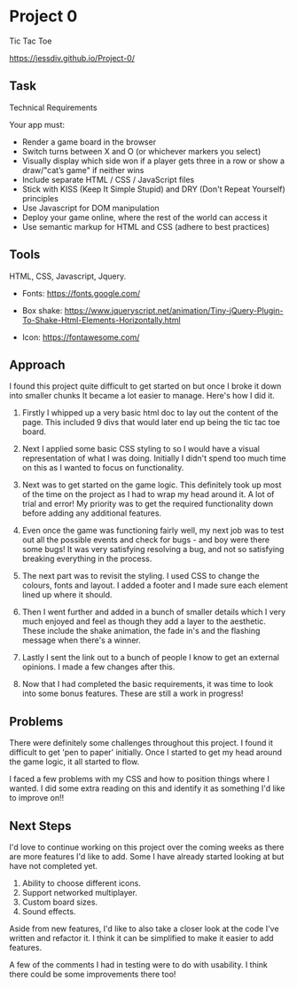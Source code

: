 # Project 0

Tic Tac Toe

https://jessdiv.github.io/Project-0/

## Task

Technical Requirements

Your app must:

- Render a game board in the browser
- Switch turns between X and O (or whichever markers you select)
- Visually display which side won if a player gets three in a row or show a draw/"cat’s game" if neither wins
- Include separate HTML / CSS / JavaScript files
- Stick with KISS (Keep It Simple Stupid) and DRY (Don't Repeat Yourself) principles
- Use Javascript for DOM manipulation
- Deploy your game online, where the rest of the world can access it
- Use semantic markup for HTML and CSS (adhere to best practices)


## Tools

HTML, CSS, Javascript, Jquery.

- Fonts: https://fonts.google.com/

- Box shake: https://www.jqueryscript.net/animation/Tiny-jQuery-Plugin-To-Shake-Html-Elements-Horizontally.html

- Icon: https://fontawesome.com/

## Approach

I found this project quite difficult to get started on but once I broke it down into smaller chunks It became a lot easier to manage. Here's how I did it.

1. Firstly I whipped up a very basic html doc to lay out the content of the page. This included 9 divs that would later end up being the tic tac toe board.

2. Next I applied some basic CSS styling to so I would have a visual representation of what I was doing. Initially I didn't spend too much time on this as I wanted to focus on functionality.

3. Next was to get started on the game logic. This definitely took up most of the time on the project as I had to wrap my head around it. A lot of trial and error! My priority was to get the required functionality down before adding any additional features.

4. Even once the game was functioning fairly well, my next job was to test out all the possible events and check for bugs - and boy were there some bugs! It was very satisfying resolving a bug, and not so satisfying breaking everything in the process.

5. The next part was to revisit the styling. I used CSS to change the colours, fonts and layout. I added a footer and I made sure each element lined up where it should.

6. Then I went further and added in a bunch of smaller details which I very much enjoyed and feel as though they add a layer to the aesthetic. These include the shake animation, the fade in's and the flashing message when there's a winner.

7. Lastly I sent the link out to a bunch of people I know to get an external opinions. I made a few changes after this.

8. Now that I had completed the basic requirements, it was time to look into some bonus features. These are still a work in progress!

## Problems

There were definitely some challenges throughout this project. I found it difficult to get 'pen to paper' initially. Once I started to get my head around the game logic, it all started to flow.

I faced a few problems with my CSS and how to position things where I wanted. I did some extra reading on this and identify it as something I'd like to improve on!!

## Next Steps

I'd love to continue working on this project over the coming weeks as there are more features I'd like to add. Some I have already started looking at but have not completed yet.

1. Ability to choose different icons.
2. Support networked multiplayer.
3. Custom board sizes.
4. Sound effects.

Aside from new features, I'd like to also take a closer look at the code I've written and refactor it. I think it can be simplified to make it easier to add features.  

A few of the comments I had in testing were to do with usability. I think there could be some improvements there too!
